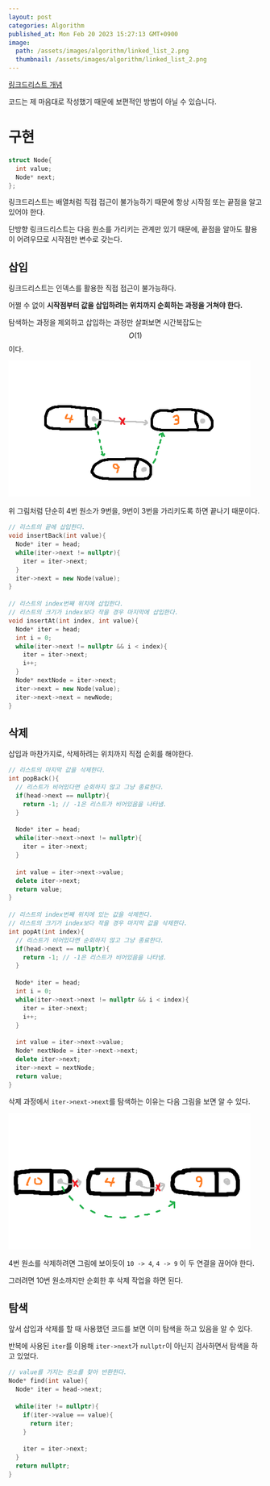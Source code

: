 ```yaml
---
layout: post
categories: Algorithm
published_at: Mon Feb 20 2023 15:27:13 GMT+0900
image:
  path: /assets/images/algorithm/linked_list_2.png
  thumbnail: /assets/images/algorithm/linked_list_2.png
---
```


[링크드리스트 개념](/algorithm/링크드리스트)

<gray>코드는 제 마음대로 작성했기 때문에 보편적인 방법이 아닐 수 있습니다.</gray>

# 구현

```cpp
struct Node{
  int value;
  Node* next;
};
```

링크드리스트는 배열처럼 <red>직접 접근이 불가능하기 때문에</red> 항상 시작점 또는 끝점을 알고 있어야 한다.

단방향 링크드리스트는 다음 원소를 가리키는 관계만 있기 때문에, 끝점을 알아도 활용이 어려우므로 시작점만 변수로 갖는다.

## 삽입

링크드리스트는 인덱스를 활용한 직접 접근이 불가능하다.

어쩔 수 없이 **시작점부터 값을 삽입하려는 위치까지 순회하는 과정을 거쳐야 한다.**

탐색하는 과정을 제외하고 삽입하는 과정만 살펴보면 시간복잡도는 $$ O(1) $$이다.

![linked_list_3.png](/assets/images/algorithm/linked_list_3.png)

위 그림처럼 단순히 4번 원소가 9번을, 9번이 3번을 가리키도록 하면 끝나기 때문이다.

```cpp
// 리스트의 끝에 삽입한다.
void insertBack(int value){
  Node* iter = head;
  while(iter->next != nullptr){
    iter = iter->next;
  }
  iter->next = new Node(value);
}

// 리스트의 index번째 위치에 삽입한다.
// 리스트의 크기가 index보다 작을 경우 마지막에 삽입한다.
void insertAt(int index, int value){
  Node* iter = head;
  int i = 0;
  while(iter->next != nullptr && i < index){
    iter = iter->next;
    i++;
  }
  Node* nextNode = iter->next;
  iter->next = new Node(value);
  iter->next->next = newNode;
}
```

## 삭제

삽입과 마찬가지로, 삭제하려는 위치까지 직접 순회를 해야한다.

```cpp
// 리스트의 마지막 값을 삭제한다.
int popBack(){
  // 리스트가 비어있다면 순회하지 않고 그냥 종료한다.
  if(head->next == nullptr){
    return -1; // -1은 리스트가 비어있음을 나타냄.
  }

  Node* iter = head;
  while(iter->next->next != nullptr){
    iter = iter->next;
  }

  int value = iter->next->value;
  delete iter->next;
  return value;
}

// 리스트의 index번째 위치에 있는 값을 삭제한다.
// 리스트의 크기가 index보다 작을 경우 마지막 값을 삭제한다.
int popAt(int index){
  // 리스트가 비어있다면 순회하지 않고 그냥 종료한다.
  if(head->next == nullptr){
    return -1; // -1은 리스트가 비어있음을 나타냄.
  }

  Node* iter = head;
  int i = 0;
  while(iter->next->next != nullptr && i < index){
    iter = iter->next;
    i++;
  }

  int value = iter->next->value;
  Node* nextNode = iter->next->next;
  delete iter->next;
  iter->next = nextNode;
  return value;
}
```

삭제 과정에서 `iter->next->next`를 탐색하는 이유는 다음 그림을 보면 알 수 있다.

![linked_list_4.png](/assets/images/algorithm/linked_list_4.png)

4번 원소를 삭제하려면 그림에 보이듯이 `10 -> 4`, `4 -> 9` 이 두 연결을 끊어야 한다. 

그러려면 10번 원소까지만 순회한 후 삭제 작업을 하면 된다.

## 탐색

앞서 삽입과 삭제를 할 때 사용했던 코드를 보면 이미 탐색을 하고 있음을 알 수 있다.

반복에 사용된 `iter`를 이용해 `iter->next`가 `nullptr`이 아닌지 검사하면서 탐색을 하고 있었다.

```cpp
// value를 가지는 원소를 찾아 반환한다.
Node* find(int value){
  Node* iter = head->next;

  while(iter != nullptr){
    if(iter->value == value){
      return iter;
    }

    iter = iter->next;
  }
  return nullptr; 
}
```

